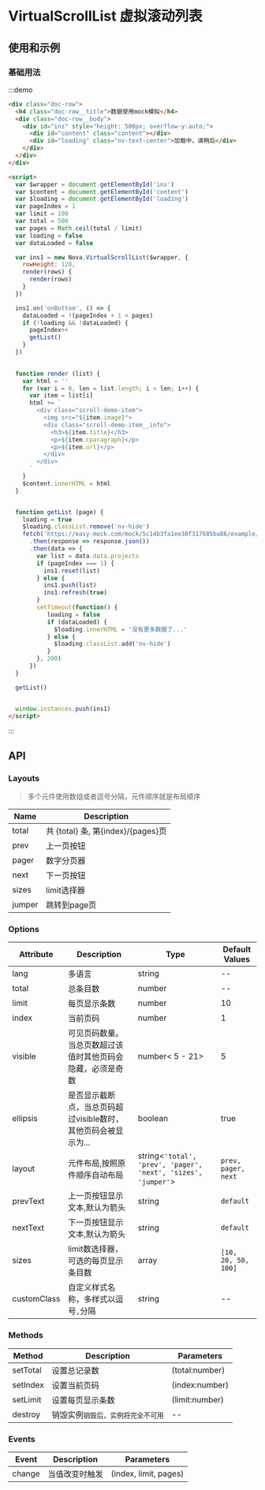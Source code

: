 # VirtualScrollList 虚拟滚动列表

## 使用和示例

### 基础用法

:::demo
```html
<div class="doc-row">
  <h4 class="doc-row__title">数据使用mock模拟</h4>
  <div class="doc-row__body">
    <div id="ins" style="height: 500px; overflow-y:auto;">
      <div id="content" class="content"></div>
      <div id="loading" class="nv-text-center">加载中，请稍后</div>
    </div>
  </div>  
</div>

<script>
  var $wrapper = document.getElementById('ins')
  var $content = document.getElementById('content')
  var $loading = document.getElementById('loading')
  var pageIndex = 1
  var limit = 100
  var total = 500
  var pages = Math.ceil(total / limit)
  var loading = false
  var dataLoaded = false

  var ins1 = new Nova.VirtualScrollList($wrapper, {
    rowHeight: 120,
    render(rows) {
      render(rows)
    }
  })

  ins1.on('onBottom', () => {
    dataLoaded = !(pageIndex + 1 < pages)
    if (!loading && !dataLoaded) {
      pageIndex++
      getList()
    }
  })

  
  function render (list) {
    var html = ''
    for (var i = 0, len = list.length; i < len; i++) {
      var item = list[i]
      html += `
        <div class="scroll-demo-item">
          <img src="${item.image}">
          <div class="scroll-demo-item__info">
            <h3>${item.title}</h3>
            <p>${item.cparagraph}</p>
            <p>${item.url}</p>
          </div>
        </div>
      `
    }
    $content.innerHTML = html
  }


  function getList (page) {
    loading = true
    $loading.classList.remove('nv-hide')
    fetch('https://easy-mock.com/mock/5c14b3fa1ee30f317685ba86/example/mock')
      .then(response => response.json())
      .then(data => {
        var list = data.data.projects
        if (pageIndex === 1) {
          ins1.reset(list)
        } else {
          ins1.push(list)
          ins1.refresh(true)
        }
        setTimeout(function() {
           loading = false
           if (dataLoaded) {
             $loading.innerHTML = '没有更多数据了...'
           } else {
             $loading.classList.add('nv-hide')
           }
        }, 200)
      })
  }

  getList()


  window.instances.push(ins1)
</script>  
```
:::



## API

### Layouts

> 多个元件使用数组或者逗号分隔，元件顺序就是布局顺序

| Name |  Description |
| ----------- | ----------- | 
| total |  共 {total} 条, 第{index}/{pages}页 |
| prev |  上一页按钮 |
| pager |  数字分页器 |
| next |  下一页按钮 |
| sizes |  limit选择器 |
| jumper |  跳转到page页 |


### Options
| Attribute   | Description | Type |  Default Values |
| ----------- | ----------- | ----------- | ----------- |
| lang | 多语言 | string | -- |
| total | 总条目数 | number | -- |
| limit | 每页显示条数 | number | 10 |
| index | 当前页码 | number | 1 |
| visible | 可见页码数量。当总页数超过该值时其他页码会隐藏，必须是奇数 | number< 5 - 21> | 5 |
| ellipsis | 是否显示截断点，当总页码超过visible数时，其他页码会被显示为... | boolean | true |
| layout | 元件布局,按照原件顺序自动布局 | string<`'total', 'prev', 'pager', 'next', 'sizes', 'jumper'`> | `prev, pager, next` |
| prevText | 上一页按钮显示文本,默认为箭头 | string | `default` |
| nextText | 下一页按钮显示文本,默认为箭头 | string | `default` |
| sizes | limit数选择器，可选的每页显示条目数 | array | `[10, 20, 50, 100]` |
| customClass | 自定义样式名称，多样式以逗号`,`分隔 | string | -- |


### Methods
| Method  | Description | Parameters |
| ----------- | ----------- | ----------- |
| setTotal | 设置总记录数 | (total:number) |
| setIndex | 设置当前页码 | (index:number) |
| setLimit | 设置每页显示条数 | (limit:number) |
| destroy | 销毁实例`销毁后，实例将完全不可用` | -- |


### Events

| Event  | Description | Parameters |
| ----------- | ----------- | ----------- |
| change | 当值改变时触发 | (index, limit, pages) |